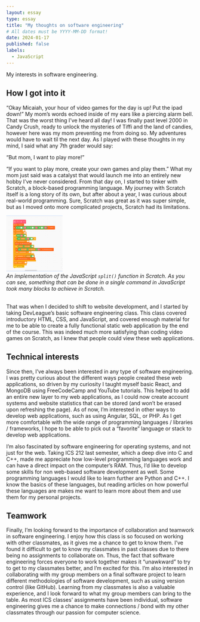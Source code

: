 ```yaml
---
layout: essay
type: essay
title: "My thoughts on software engineering"
# All dates must be YYYY-MM-DD format!
date: 2024-01-17
published: false
labels:
  - JavaScript
---
```

My interests in software engineering.

## How I got into it
“Okay Micaiah, your hour of video games for the day is up! Put the ipad down!” My mom’s words echoed inside of my ears like a piercing alarm bell. That was the worst thing I’ve heard all day! I was finally past level 2000 in Candy Crush, ready to unlock the mysteries of Tiffi and the land of candies, however here was my mom preventing me from doing so. My adventures would have to wait til the next day. As I played with these thoughts in my mind, I said what any 7th grader would say:

“But mom, I want to play more!”

“If you want to play more, create your own games and play them.” What my mom just said was a catalyst that would launch me into an entirely new hobby I’ve never considered. From that day on, I started to tinker with Scratch, a block-based programming language. My journey with Scratch itself is a long story of its own, but after about a year, I was curious about real-world programming. Sure, Scratch was great as it was super simple, but as I moved onto more complicated projects, Scratch had its limitations. 

<img width = "30%" src="../img/split.png"><br>
_An implementation of the JavaScript `split()` function in Scratch. As you can see, something that can be done in a single command in JavaScript took many blocks to achieve in Scratch._<br><br>

That was when I decided to shift to website development, and I started by taking DevLeague’s basic software engineering class. This class covered introductory HTML, CSS, and JavaScript, and covered enough material for me to be able to create a fully functional static web application by the end of the course. This was indeed much more satisfying than coding video games on Scratch, as I knew that people could view these web applications.

## Technical interests

Since then, I’ve always been interested in any type of software engineering. I was pretty curious about the different ways people created these web applications, so driven by my curiosity I taught myself basic React, and MongoDB using FreeCodeCamp and YouTube tutorials. This helped to add an entire new layer to my web applications, as I could now create account systems and website statistics that can be stored (and won’t be erased upon refreshing the page). As of now, I’m interested in other ways to develop web applications, such as using Angular, SQL, or PHP. As I get more comfortable with the wide range of programming languages / libraries / frameworks, I hope to be able to pick out a “favorite” language or stack to develop web applications.

I’m also fascinated by software engineering for operating systems, and not just for the web. Taking ICS 212 last semester, which a deep dive into C and C++, made me appreciate how low-level programming languages work and can have a direct impact on the computer’s RAM. Thus, I’d like to develop some skills for non web-based software development as well. Some programming languages I would like to learn further are Python and C++. I know the basics of these languages, but reading articles on how powerful these languages are makes me want to learn more about them and use them for my personal projects.

## Teamwork 

Finally, I’m looking forward to the importance of collaboration and teamwork in software engineering. I enjoy how this class is so focused on working with other classmates, as it gives me a chance to get to know them. I’ve found it difficult to get to know my classmates in past classes due to there being no assignments to collaborate on. Thus, the fact that software engineering forces everyone to work together makes it “unawkward” to try to get to my classmates better, and I’m excited for this. I’m also interested in collaborating with my group members on a final software project to learn different methodologies of software development, such as using version control (like GitHub). Learning from my classmates is also a valuable experience, and I look forward to what my group members can bring to the table. As most ICS classes’ assignments have been individual, software engineering gives me a chance to make connections / bond with my other classmates through our passion for computer science.
